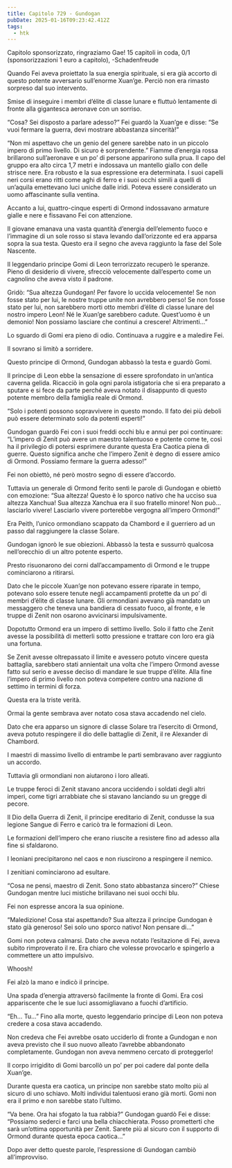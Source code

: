 ```yaml
---
title: Capitolo 729 - Gundogan
pubDate: 2025-01-16T09:23:42.412Z
tags:
  - htk
---
```


Capitolo sponsorizzato, ringraziamo Gae!
15 capitoli in coda, 0/1 (sponsorizzazioni 1 euro a capitolo),
-Schadenfreude

Quando Fei aveva proiettato la sua energia spirituale, si era già accorto di questo potente avversario sull’enorme Xuan’ge. Perciò non era rimasto sorpreso dal suo intervento.

Smise di inseguire i membri d’élite di classe lunare e fluttuò lentamente di fronte alla gigantesca aeronave con un sorriso.

“Cosa? Sei disposto a parlare adesso?” Fei guardò la Xuan’ge e disse: “Se vuoi fermare la guerra, devi mostrare abbastanza sincerità!”

“Non mi aspettavo che un genio del genere sarebbe nato in un piccolo impero di primo livello. Di sicuro è sorprendente.” Fiamme d’energia rossa brillarono sull’aeronave e un po’ di persone apparirono sulla prua. Il capo del gruppo era alto circa 1,7 metri e indossava un mantello giallo con delle strisce nere.
Era robusto e la sua espressione era determinata. I suoi capelli neri corsi erano ritti come aghi di ferro e i suoi occhi simili a quelli di un’aquila emettevano luci uniche dalle iridi. Poteva essere considerato un uomo affascinante sulla ventina.

Accanto a lui, quattro-cinque esperti di Ormond indossavano armature gialle e nere e fissavano Fei con attenzione.

Il giovane emanava una vasta quantità d’energia dell’elemento fuoco e l’immagine di un sole rosso si stava levando dall’orizzonte ed era apparsa sopra la sua testa. Questo era il segno che aveva raggiunto la fase del Sole Nascente.

Il leggendario principe Gomi di Leon terrorizzato recuperò le speranze. Pieno di desiderio di vivere, sfrecciò velocemente dall’esperto come un cagnolino che aveva visto il padrone.

Gridò: “Sua altezza Gundogan! Per favore lo uccida velocemente! Se non fosse stato per lui, le nostre truppe unite non avrebbero perso! Se non fosse stato per lui, non sarebbero morti otto membri d’élite di classe lunare del nostro impero Leon! Né le Xuan’ge sarebbero cadute. Quest’uomo è un demonio! Non possiamo lasciare che continui a crescere! Altrimenti…”

Lo sguardo di Gomi era pieno di odio. Continuava a ruggire e a maledire Fei.

Il sovrano si limitò a sorridere.

Questo principe di Ormond, Gundogan abbassò la testa e guardò Gomi.

Il principe di Leon ebbe la sensazione di essere sprofondato in un’antica caverna gelida. Ricacciò in gola ogni parola istigatoria che si era preparato a sputare e si fece da parte perché aveva notato il disappunto di questo potente membro della famiglia reale di Ormond.

“Solo i potenti possono sopravvivere in questo mondo. Il fato dei più deboli può essere determinato solo da potenti esperti!”

Gundogan guardò Fei con i suoi freddi occhi blu e annuì per poi continuare: “L’impero di Zenit può avere un maestro talentuoso e potente come te, così ha il privilegio di potersi esprimere durante questa Era Caotica piena di guerre. Questo significa anche che l’impero Zenit è degno di essere amico di Ormond. Possiamo fermare la guerra adesso!”

Fei non obiettò, né però mostro segno di essere d’accordo.

Tuttavia un generale di Ormond ferito sentì le parole di Gundogan e obiettò con emozione: “Sua altezza! Questo è lo sporco nativo che ha ucciso sua altezza Xanchua! Sua altezza Xanchua era il suo fratello minore! Non può… lasciarlo vivere! Lasciarlo vivere porterebbe vergogna all’impero Ormond!”

Era Peith, l’unico ormondiano scappato da Chambord e il guerriero ad un passo dal raggiungere la classe Solare.

Gundogan ignorò le sue obiezioni. Abbassò la testa e sussurrò qualcosa nell’orecchio di un altro potente esperto.

Presto risuonarono dei corni dall’accampamento di Ormond e le truppe cominciarono a ritirarsi.

Dato che le piccole Xuan’ge non potevano essere riparate in tempo, potevano solo essere tenute negli accampamenti protette da un po’ di membri d’élite di classe lunare. Gli ormondiani avevano già mandato un messaggero che teneva una bandiera di cessato fuoco, al fronte, e le truppe di Zenit non osarono avvicinarsi impulsivamente.

Dopotutto Ormond era un impero di settimo livello. Solo il fatto che Zenit avesse la possibilità di metterli sotto pressione e trattare con loro era già una fortuna.

Se Zenit avesse oltrepassato il limite e avessero potuto vincere questa battaglia, sarebbero stati annientait una volta che l’impero Ormond avesse fatto sul serio e avesse deciso di mandare le sue truppe d’élite. Alla fine l’impero di primo livello non poteva competere contro una nazione di settimo in termini di forza.

Questa era la triste verità.

Ormai la gente sembrava aver notato cosa stava accadendo nel cielo.

Dato che era apparso un signore di classe Solare tra l’esercito di Ormond, aveva potuto respingere il dio delle battaglie di Zenit, il re Alexander di Chambord.

I maestri di massimo livello di entrambe le parti sembravano aver raggiunto un accordo.

Tuttavia gli ormondiani non aiutarono i loro alleati.

Le truppe feroci di Zenit stavano ancora uccidendo i soldati degli altri imperi, come tigri arrabbiate che si stavano lanciando su un gregge di pecore.

Il Dio della Guerra di Zenit, il principe ereditario di Zenit, condusse la sua legione Sangue di Ferro e caricò tra le formazioni di Leon.

Le formazioni dell’impero che erano riuscite a resistere fino ad adesso alla fine si sfaldarono.

I leoniani precipitarono nel caos e non riuscirono a respingere il nemico.

I zenitiani cominciarono ad esultare.

“Cosa ne pensi, maestro di Zenit. Sono stato abbastanza sincero?” Chiese Gundogan mentre luci mistiche brillavano nei suoi occhi blu.

Fei non espresse ancora la sua opinione.

“Maledizione! Cosa stai aspettando? Sua altezza il principe Gundogan è stato già generoso! Sei solo uno sporco nativo! Non pensare di…”

Gomi non poteva calmarsi. Dato che aveva notato l’esitazione di Fei, aveva subito rimproverato il re. Era chiaro che volesse provocarlo e spingerlo a commettere un atto impulsivo.

Whoosh!

Fei alzò la mano e indicò il principe.

Una spada d’energia attraversò facilmente la fronte di Gomi. Era così appariscente che le sue luci assomigliavano a fuochi d’artificio.

“Eh… Tu…” Fino alla morte, questo leggendario principe di Leon non poteva credere a cosa stava accadendo.

Non credeva che Fei avrebbe osato ucciderlo di fronte a Gundogan e non aveva previsto che il suo nuovo alleato l’avrebbe abbandonato completamente. Gundogan non aveva nemmeno cercato di proteggerlo!

Il corpo irrigidito di Gomi barcollò un po’ per poi cadere dal ponte della Xuan’ge.

Durante questa era caotica, un principe non sarebbe stato molto più al sicuro di uno schiavo. Molti individui talentuosi erano già morti. Gomi non era il primo e non sarebbe stato l’ultimo.

“Va bene. Ora hai sfogato la tua rabbia?” Gundogan guardò Fei e disse: “Possiamo sederci e farci una bella chiacchierata. Posso prometterti che sarà un’ottima opportunità per Zenit. Sarete più al sicuro con il supporto di Ormond durante questa epoca caotica…”

Dopo aver detto queste parole, l’espressione di Gundogan cambiò all’improvviso.
